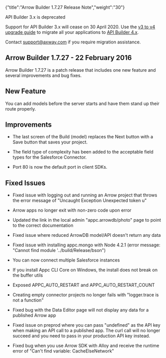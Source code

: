 {"title":"Arrow Builder 1.7.27 Release Note","weight":"30"} 

API Builder 3.x is deprecated

Support for API Builder 3.x will cease on 30 April 2020. Use the [v3 to v4 upgrade guide](https://docs.axway.com/bundle/API_Builder_4x_allOS_en/page/api_builder_v3_to_v4_upgrade_guide.html) to migrate all your applications to [API Builder 4.x](https://docs.axway.com/bundle/API_Builder_4x_allOS_en/page/api_builder_getting_started_guide.html).

Contact [support@axway.com](mailto:support@axway.com) if you require migration assistance.

## Arrow Builder 1.7.27 - 22 February 2016

Arrow Builder 1.7.27 is a patch release that includes one new feature and several improvements and bug fixes.

## New Feature

You can add models before the server starts and have them stand up their route properly.

## Improvements

*   The last screen of the Build (model) replaces the Next button with a Save button that saves your project.
    
*   The field type of complexity has been added to the acceptable field types for the Salesforce Connector.
    
*   Port 80 is now the default port in client SDKs.
    

## Fixed Issues

*   Fixed issue with logging out and running an Arrow project that throws the error message of "Uncaught Exception Unexpected token u"
    
*   Arrow apps no longer exit with non-zero code upon error
    
*   Updated the link in the local admin "appc.arrowdb/photo" page to point to the correct documentation
    
*   Fixed issue where reduced ArrowDB model/API doesn't return any data
    
*   Fixed issue with installing appc.mongo with Node 4.2.1 (error message: "Cannot find module '../build/Release/bson")
    
*   You can now connect multiple Salesforce instances
    
*   If you install Appc CLI Core on Windows, the install does not break on the buffer utils
    
*   Exposed APPC\_AUTO\_RESTART and APPC\_AUTO\_RESTART\_COUNT
    
*   Creating empty connector projects no longer fails with "logger.trace is not a function"
    
*   Fixed bug with the Data Editor page will not display any data for a published Arrow app
    
*   Fixed issue on preprod where you can pass "undefined" as the API key when making an API call to a published app. The curl call will no longer succeed and you need to pass in your production API key instead.
    
*   Fixed bug when you use Arrow SDK with Alloy and receive the runtime error of "Can't find variable: CacheElseNetwork"